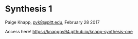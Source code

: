 # Synthesis 1

Paige Knapp, pvk8@pitt.edu, February 28 2017

Access here! https://knapppv94.github.io/knapp-synthesis-one